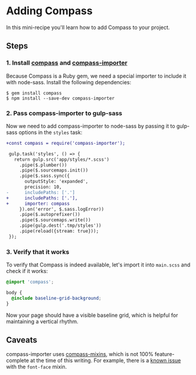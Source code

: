 # Adding Compass

In this mini-recipe you'll learn how to add Compass to your project.

## Steps

### 1. Install [compass](http://compass-style.org/install/) and [compass-importer](https://github.com/haithembelhaj/compass-importer)

Because Compass is a Ruby gem, we need a special importer to include it with node-sass. Install the following dependencies:

```
$ gem install compass
$ npm install --save-dev compass-importer
```

### 2. Pass compass-importer to gulp-sass

Now we need to add compass-importer to node-sass by passing it to gulp-sass options in the `styles` task:

```diff
+const compass = require('compass-importer');

 gulp.task('styles', () => {
   return gulp.src('app/styles/*.scss')
     .pipe($.plumber())
     .pipe($.sourcemaps.init())
     .pipe($.sass.sync({
       outputStyle: 'expanded',
       precision: 10,
-      includePaths: ['.']
+      includePaths: ['.'],
+      importer: compass
     }).on('error', $.sass.logError))
     .pipe($.autoprefixer())
     .pipe($.sourcemaps.write())
     .pipe(gulp.dest('.tmp/styles'))
     .pipe(reload({stream: true}));
 });
```

### 3. Verify that it works

To verify that Compass is indeed available, let's import it into `main.scss` and check if it works:

```scss
@import 'compass';

body {
  @include baseline-grid-background;
}
```

Now your page should have a visible baseline grid, which is helpful for maintaining a vertical rhythm.

## Caveats

compass-importer uses [compass-mixins](https://github.com/Igosuki/compass-mixins), which is not 100% feature-complete at the time of this writing. For example, there is a [known issue](https://github.com/Igosuki/compass-mixins/issues/36) with the `font-face` mixin.
